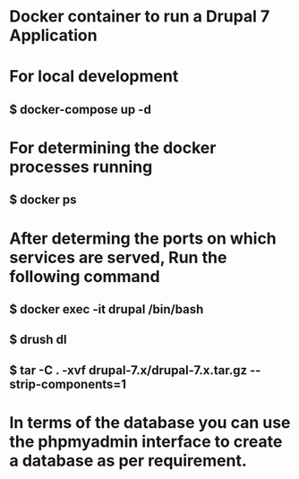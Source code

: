 # Docker container to run a Drupal 7 Application

# For local development 

## $ docker-compose up -d

# For determining the docker processes running

## $ docker ps

# After determing the ports on which services are served, Run the following command

## $ docker exec -it drupal /bin/bash
## $ drush dl
## $ tar -C . -xvf drupal-7.x/drupal-7.x.tar.gz --strip-components=1


# In terms of the database you can use the phpmyadmin interface to create a database as per requirement.